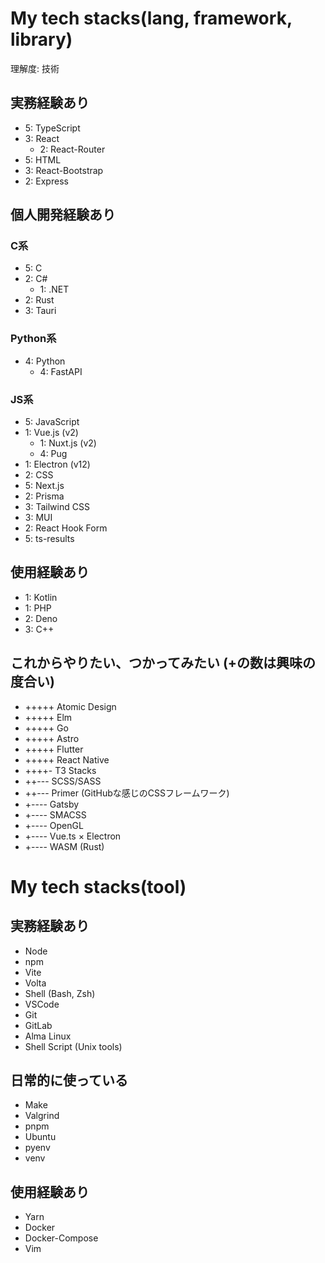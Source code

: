 # My tech stacks(lang, framework, library)
理解度: 技術 
## 実務経験あり
- 5: TypeScript 
- 3: React
  - 2: React-Router
- 5: HTML
- 3: React-Bootstrap
- 2: Express
## 個人開発経験あり
### C系
- 5: C
- 2: C#
  - 1: .NET
- 2: Rust
- 3: Tauri
### Python系
- 4: Python
  - 4: FastAPI
### JS系
- 5: JavaScript
- 1: Vue.js (v2)
  - 1: Nuxt.js (v2)
  - 4: Pug
- 1: Electron (v12)
- 2: CSS
- 5: Next.js
- 2: Prisma
- 3: Tailwind CSS
- 3: MUI
- 2: React Hook Form
- 5: ts-results
## 使用経験あり
- 1: Kotlin
- 1: PHP
- 2: Deno
- 3: C++
## これからやりたい、つかってみたい (+の数は興味の度合い)
- +++++ Atomic Design 
- +++++ Elm
- +++++ Go
- +++++ Astro 
- +++++ Flutter 
- +++++ React Native 
- ++++- T3 Stacks 
- ++--- SCSS/SASS 
- ++--- Primer (GitHubな感じのCSSフレームワーク) 
- +---- Gatsby 
- +---- SMACSS 
- +---- OpenGL 
- +---- Vue.ts × Electron 
- +---- WASM (Rust) 

# My tech stacks(tool)
## 実務経験あり
- Node
- npm
- Vite
- Volta
- Shell (Bash, Zsh)
- VSCode
- Git
- GitLab
- Alma Linux
- Shell Script (Unix tools)
## 日常的に使っている
- Make
- Valgrind
- pnpm
- Ubuntu
- pyenv
- venv
## 使用経験あり
- Yarn
- Docker
- Docker-Compose
- Vim